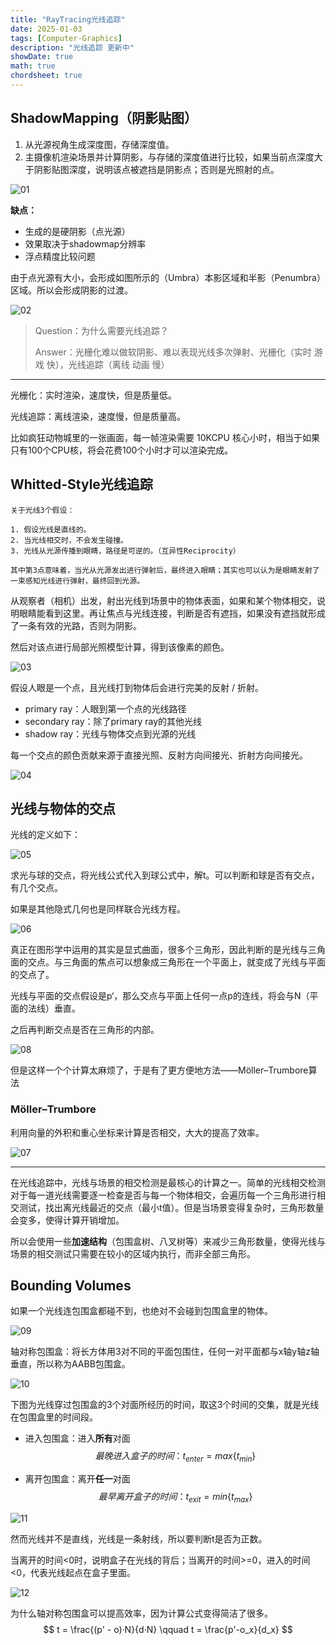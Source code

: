 ```yaml
---
title: "RayTracing光线追踪"
date: 2025-01-03
tags: [Computer-Graphics]
description: "光线追踪 更新中"
showDate: true
math: true
chordsheet: true
---
```




## ShadowMapping（阴影贴图）

1. 从光源视角生成深度图，存储深度值。
2. 主摄像机渲染场景并计算阴影，与存储的深度值进行比较，如果当前点深度大于阴影贴图深度，说明该点被遮挡是阴影点；否则是光照射的点。

![01](/images/RayTracing/01.png)

**缺点：**

- 生成的是硬阴影（点光源）
- 效果取决于shadowmap分辨率
- 浮点精度比较问题



由于点光源有大小，会形成如图所示的（Umbra）本影区域和半影（Penumbra）区域。所以会形成阴影的过渡。

![02](/images/RayTracing/02.png)

> Question：为什么需要光线追踪？
>
> Answer：光栅化难以做软阴影、难以表现光线多次弹射、光栅化（实时 游戏 快），光线追踪（离线 动画 慢）

---

光栅化：实时渲染，速度快，但是质量低。

光线追踪：离线渲染，速度慢，但是质量高。

比如疯狂动物城里的一张画面，每一帧渲染需要 10KCPU 核心小时，相当于如果只有100个CPU核，将会花费100个小时才可以渲染完成。

## Whitted-Style光线追踪

```
关于光线3个假设：

1. 假设光线是直线的。
2. 当光线相交时，不会发生碰撞。
3. 光线从光源传播到眼睛，路径是可逆的。（互异性Reciprocity）

其中第3点意味着，当光从光源发出进行弹射后，最终进入眼睛；其实也可以认为是眼睛发射了一束感知光线进行弹射，最终回到光源。
```

从观察者（相机）出发，射出光线到场景中的物体表面，如果和某个物体相交，说明眼睛能看到这里。再让焦点与光线连接，判断是否有遮挡，如果没有遮挡就形成了一条有效的光路，否则为阴影。

然后对该点进行局部光照模型计算，得到该像素的颜色。

![03](/images/RayTracing/03.png)

假设人眼是一个点，且光线打到物体后会进行完美的反射 / 折射。

- primary ray：人眼到第一个点的光线路径
- secondary ray：除了primary ray的其他光线
- shadow ray：光线与物体交点到光源的光线

每一个交点的颜色贡献来源于直接光照、反射方向间接光、折射方向间接光。

![04](/images/RayTracing/04.png)



## 光线与物体的交点

光线的定义如下：

![05](/images/RayTracing/05.png)

求光与球的交点，将光线公式代入到球公式中，解t。可以判断和球是否有交点，有几个交点。

如果是其他隐式几何也是同样联合光线方程。

![06](/images/RayTracing/06.png)

真正在图形学中运用的其实是显式曲面，很多个三角形，因此判断的是光线与三角面的交点。与三角面的焦点可以想象成三角形在一个平面上，就变成了光线与平面的交点了。

光线与平面的交点假设是p‘，那么交点与平面上任何一点p的连线，将会与N（平面的法线）垂直。

之后再判断交点是否在三角形的内部。

![08](/images/RayTracing/08.png)

但是这样一个个计算太麻烦了，于是有了更方便地方法——Möller–Trumbore算法

### Möller–Trumbore

利用向量的外积和重心坐标来计算是否相交，大大的提高了效率。

![07](/images/RayTracing/07.png)

---

在光线追踪中，光线与场景的相交检测是最核心的计算之一。简单的光线相交检测对于每一道光线需要逐一检查是否与每一个物体相交，会遍历每一个三角形进行相交测试，找出离光线最近的交点（最小t值）。但是当场景变得复杂时，三角形数量会变多，使得计算开销增加。

所以会使用一些**加速结构**（包围盒树、八叉树等）来减少三角形数量，使得光线与场景的相交测试只需要在较小的区域内执行，而非全部三角形。

## Bounding Volumes

如果一个光线连包围盒都碰不到，也绝对不会碰到包围盒里的物体。

![09](/images/RayTracing/09.png)

轴对称包围盒：将长方体用3对不同的平面包围住，任何一对平面都与x轴y轴z轴垂直，所以称为AABB包围盒。

![10](/images/RayTracing/10.png)

下图为光线穿过包围盒的3个对面所经历的时间，取这3个时间的交集，就是光线在包围盒里的时间段。

- 进入包围盒：进入**所有**对面 
  $$
  最晚进入盒子的时间：t_{enter} = max\{t_{min}\}
  $$
  

- 离开包围盒：离开**任一**对面
  $$
  最早离开盒子的时间：t_{exit} = min\{t_{max}\}
  $$
  

![11](/images/RayTracing/11.png)

然而光线并不是直线，光线是一条射线，所以要判断t是否为正数。

当离开的时间<0时，说明盒子在光线的背后；当离开的时间>=0，进入的时间<0，代表光线起点在盒子里面。

![12](/images/RayTracing/12.png)

为什么轴对称包围盒可以提高效率，因为计算公式变得简洁了很多。
$$
t = \frac{(p' - o)·N}{d·N} \qquad t = \frac{p'-o_x}{d_x}
$$
